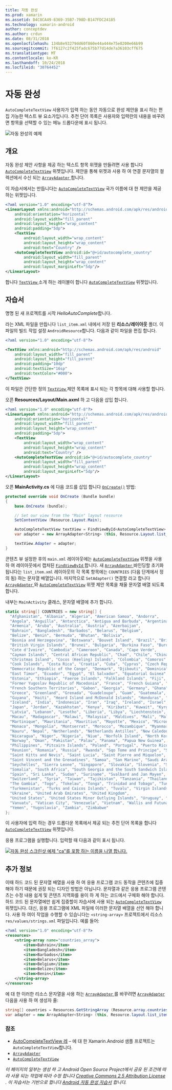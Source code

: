 ```yaml
---
title: 자동 완성
ms.prod: xamarin
ms.assetid: D4C8CA49-8369-35B7-798D-B147FDC24185
ms.technology: xamarin-android
author: conceptdev
ms.author: crdun
ms.date: 08/31/2018
ms.openlocfilehash: 134b8e93279dd60f860e44a444e75e0200e66b99
ms.sourcegitcommit: 7f6127c2f425fadc675b77d14de7a36103cff675
ms.translationtype: MT
ms.contentlocale: ko-KR
ms.lasthandoff: 10/24/2018
ms.locfileid: "30764452"
---
```

# <a name="auto-complete"></a>자동 완성

`AutoCompleteTextView` 사용자가 입력 하는 동안 자동으로 완성 제안을 표시 하는 편집 가능한 텍스트 뷰 요소가입니다. 추천 단어 목록은 사용자와 입력란의 내용을 바꾸려면 항목을 선택할 수 있는 메뉴 드롭다운에 표시 됩니다.

![자동 완성의 예제](images/auto-complete.png)

## <a name="overview"></a>개요

자동 완성 제안 사항을 제공 하는 텍스트 항목 위젯을 만들려면 사용 합니다 [`AutoCompleteTextView`](https://developer.xamarin.com/api/type/Android.Widget.AutoCompleteTextView/)
위젯입니다. 제안을 통해 위젯과 사용 하 여 연결 문자열의 컬렉션에서 수신 되는 [ `ArrayAdapter` ](https://developer.xamarin.com/api/type/Android.Widget.ArrayAdapter/)합니다.

이 자습서에서는 만듭니다는 [`AutoCompleteTextView`](https://developer.xamarin.com/api/type/Android.Widget.AutoCompleteTextView/)
국가 이름에 대 한 제안을 제공 하는 위젯입니다.

```xml
<?xml version="1.0" encoding="utf-8"?>
<LinearLayout xmlns:android="http://schemas.android.com/apk/res/android"
    android:orientation="horizontal"
    android:layout_width="fill_parent"
    android:layout_height="wrap_content"
    android:padding="5dp">
    <TextView
        android:layout_width="wrap_content"
        android:layout_height="wrap_content"
        android:text="Country" />
    <AutoCompleteTextView android:id="@+id/autocomplete_country"
        android:layout_width="fill_parent"
        android:layout_height="wrap_content"
        android:layout_marginLeft="5dp"/>
</LinearLayout>
```

합니다 [ `TextView` ](https://developer.xamarin.com/api/type/Android.Widget.TextView/) 소개 하는 레이블이 합니다 [`AutoCompleteTextView`](https://developer.xamarin.com/api/type/Android.Widget.AutoCompleteTextView/)
위젯입니다.


## <a name="tutorial"></a>자습서

명명 된 새 프로젝트를 시작 *HelloAutoComplete*합니다.

라는 XML 파일을 만듭니다 `list_item.xml` 내에서 저장 된 **리소스/레이아웃** 폴더. 이 파일의 빌드 작업 설정 `AndroidResource`합니다. 다음과 같이 파일을 편집 합니다.

```xml
<?xml version="1.0" encoding="utf-8"?>

<TextView xmlns:android="http://schemas.android.com/apk/res/android"
    android:layout_width="fill_parent"
    android:layout_height="fill_parent"
    android:padding="10dp"
    android:textSize="16sp"
    android:textColor="#000">
</TextView>
```

이 파일은 간단한 정의 [ `TextView` ](https://developer.xamarin.com/api/type/Android.Widget.TextView/) 제안 목록에 표시 되는 각 항목에 대해 사용할 합니다.

오픈 **Resources/Layout/Main.axml** 하 고 다음을 삽입 합니다.

```xml
<?xml version="1.0" encoding="utf-8"?>
<LinearLayout xmlns:android="http://schemas.android.com/apk/res/android"
    android:orientation="horizontal"
    android:layout_width="fill_parent"
    android:layout_height="wrap_content"
    android:padding="5dp">
    <TextView
        android:layout_width="wrap_content"
        android:layout_height="wrap_content"
        android:text="Country" />
    <AutoCompleteTextView android:id="@+id/autocomplete_country"
        android:layout_width="fill_parent"
        android:layout_height="wrap_content"
        android:layout_marginLeft="5dp"/>
</LinearLayout>
```

오픈 **MainActivity.cs** 에 다음 코드를 삽입 합니다 [`OnCreate()`](https://developer.xamarin.com/api/member/Android.App.Activity.OnCreate/(Android.OS.Bundle))
방법:

```csharp
protected override void OnCreate (Bundle bundle)
{
    base.OnCreate (bundle);

    // Set our view from the "Main" layout resource
    SetContentView (Resource.Layout.Main);

    AutoCompleteTextView textView = FindViewById<AutoCompleteTextView> (Resource.Id.autocomplete_country);
    var adapter = new ArrayAdapter<String> (this, Resource.Layout.list_item, COUNTRIES);

    textView.Adapter = adapter;
}
```

콘텐츠 뷰 설정한 후의 `main.xml` 레이아웃에는 [`AutoCompleteTextView`](https://developer.xamarin.com/api/type/Android.Widget.AutoCompleteTextView/)
위젯을 사용 하 여 레이아웃에서 캡처된 [ `FindViewById` ](https://developer.xamarin.com/api/member/Android.App.Activity.FindViewById/)합니다. 새 [ `ArrayAdapter` ](https://developer.xamarin.com/api/type/Android.Widget.ArrayAdapter/) 바인딩할 초기화 됩니다는 `list_item.xml` 레이아웃의 각 목록 항목에는 `COUNTRIES` (다음 단계에서 정의 됨) 하는 문자열 배열입니다. 마지막으로 `SetAdapter()` 연결할 라고 합니다 [ `ArrayAdapter` ](https://developer.xamarin.com/api/type/Android.Widget.ArrayAdapter/) 와 [`AutoCompleteTextView`](https://developer.xamarin.com/api/type/Android.Widget.AutoCompleteTextView/)
위젯 제안 목록을 채울 문자열 배열 되도록 합니다.

내부는 `MainActivity` 클래스, 문자열 배열에 추가 합니다.

```csharp
static string[] COUNTRIES = new string[] {
  "Afghanistan", "Albania", "Algeria", "American Samoa", "Andorra",
  "Angola", "Anguilla", "Antarctica", "Antigua and Barbuda", "Argentina",
  "Armenia", "Aruba", "Australia", "Austria", "Azerbaijan",
  "Bahrain", "Bangladesh", "Barbados", "Belarus", "Belgium",
  "Belize", "Benin", "Bermuda", "Bhutan", "Bolivia",
  "Bosnia and Herzegovina", "Botswana", "Bouvet Island", "Brazil", "British Indian Ocean Territory",
  "British Virgin Islands", "Brunei", "Bulgaria", "Burkina Faso", "Burundi",
  "Cote d'Ivoire", "Cambodia", "Cameroon", "Canada", "Cape Verde",
  "Cayman Islands", "Central African Republic", "Chad", "Chile", "China",
  "Christmas Island", "Cocos (Keeling) Islands", "Colombia", "Comoros", "Congo",
  "Cook Islands", "Costa Rica", "Croatia", "Cuba", "Cyprus", "Czech Republic",
  "Democratic Republic of the Congo", "Denmark", "Djibouti", "Dominica", "Dominican Republic",
  "East Timor", "Ecuador", "Egypt", "El Salvador", "Equatorial Guinea", "Eritrea",
  "Estonia", "Ethiopia", "Faeroe Islands", "Falkland Islands", "Fiji", "Finland",
  "Former Yugoslav Republic of Macedonia", "France", "French Guiana", "French Polynesia",
  "French Southern Territories", "Gabon", "Georgia", "Germany", "Ghana", "Gibraltar",
  "Greece", "Greenland", "Grenada", "Guadeloupe", "Guam", "Guatemala", "Guinea", "Guinea-Bissau",
  "Guyana", "Haiti", "Heard Island and McDonald Islands", "Honduras", "Hong Kong", "Hungary",
  "Iceland", "India", "Indonesia", "Iran", "Iraq", "Ireland", "Israel", "Italy", "Jamaica",
  "Japan", "Jordan", "Kazakhstan", "Kenya", "Kiribati", "Kuwait", "Kyrgyzstan", "Laos",
  "Latvia", "Lebanon", "Lesotho", "Liberia", "Libya", "Liechtenstein", "Lithuania", "Luxembourg",
  "Macau", "Madagascar", "Malawi", "Malaysia", "Maldives", "Mali", "Malta", "Marshall Islands",
  "Martinique", "Mauritania", "Mauritius", "Mayotte", "Mexico", "Micronesia", "Moldova",
  "Monaco", "Mongolia", "Montserrat", "Morocco", "Mozambique", "Myanmar", "Namibia",
  "Nauru", "Nepal", "Netherlands", "Netherlands Antilles", "New Caledonia", "New Zealand",
  "Nicaragua", "Niger", "Nigeria", "Niue", "Norfolk Island", "North Korea", "Northern Marianas",
  "Norway", "Oman", "Pakistan", "Palau", "Panama", "Papua New Guinea", "Paraguay", "Peru",
  "Philippines", "Pitcairn Islands", "Poland", "Portugal", "Puerto Rico", "Qatar",
  "Reunion", "Romania", "Russia", "Rwanda", "Sqo Tome and Principe", "Saint Helena",
  "Saint Kitts and Nevis", "Saint Lucia", "Saint Pierre and Miquelon",
  "Saint Vincent and the Grenadines", "Samoa", "San Marino", "Saudi Arabia", "Senegal",
  "Seychelles", "Sierra Leone", "Singapore", "Slovakia", "Slovenia", "Solomon Islands",
  "Somalia", "South Africa", "South Georgia and the South Sandwich Islands", "South Korea",
  "Spain", "Sri Lanka", "Sudan", "Suriname", "Svalbard and Jan Mayen", "Swaziland", "Sweden",
  "Switzerland", "Syria", "Taiwan", "Tajikistan", "Tanzania", "Thailand", "The Bahamas",
  "The Gambia", "Togo", "Tokelau", "Tonga", "Trinidad and Tobago", "Tunisia", "Turkey",
  "Turkmenistan", "Turks and Caicos Islands", "Tuvalu", "Virgin Islands", "Uganda",
  "Ukraine", "United Arab Emirates", "United Kingdom",
  "United States", "United States Minor Outlying Islands", "Uruguay", "Uzbekistan",
  "Vanuatu", "Vatican City", "Venezuela", "Vietnam", "Wallis and Futuna", "Western Sahara",
  "Yemen", "Yugoslavia", "Zambia", "Zimbabwe"
};
```

이 사용자에 입력 하는 경우 드롭다운 목록에서 제공 되는 추천 단어 목록을 합니다 [`AutoCompleteTextView`](https://developer.xamarin.com/api/type/Android.Widget.AutoCompleteTextView/)
위젯입니다.

응용 프로그램을 실행합니다. 입력할 때 다음과 같이 표시 됩니다.

[![자동 완성 스크린샷 예제 "ca"를 포함 하는 이름을 나열 합니다.](auto-complete-images/helloautocomplete.png)](auto-complete-images/helloautocomplete.png#lightbox)



## <a name="more-information"></a>추가 정보

이때 하드 코드 된 문자열 배열을 사용 하 여 응용 프로그램 코드 동작을 콘텐츠에 집중 해야 하기 때문에 권장 되는 디자인 방법은 아닙니다. 문자열과 같은 응용 프로그램 콘텐츠는 수정 내용 쉽게 및 콘텐츠 지역화를 용이 하 게 하는 코드에서 구체화 해야 합니다. 하드 코드 된 문자열에만 쉽게 집중할이 자습서에 사용 되는 [`AutoCompleteTextView`](https://developer.xamarin.com/api/type/Android.Widget.AutoCompleteTextView/)
위젯입니다. 대신, 응용 프로그램에 XML 파일에 이러한 문자열 배열을 선언 해야 합니다. 사용 하 여이 작업을 수행할 수 있습니다는 `<string-array>` 프로젝트에서 리소스 `res/values/strings.xml` 파일입니다. 예를 들어:

```xml
<?xml version="1.0" encoding="utf-8"?>
<resources>
    <string-array name="countries_array">
        <item>Bahrain</item>
        <item>Bangladesh</item>
        <item>Barbados</item>
        <item>Belarus</item>
        <item>Belgium</item>
        <item>Belize</item>
        <item>Benin</item>
    </string-array>
</resources>
```

에 대 한 이러한 리소스 문자열을 사용 하는 [ `ArrayAdapter` ](https://developer.xamarin.com/api/type/Android.Widget.ArrayAdapter/)를 바꾸려면 [`ArrayAdapter`](https://developer.xamarin.com/api/type/Android.Widget.ArrayAdapter/)
다음을 사용 하 여 생성자 줄:

```csharp
string[] countries = Resources.GetStringArray (Resource.array.countries_array);
var adapter = new ArrayAdapter<String> (this, Resource.layout.list_item, countries);
```


### <a name="references"></a>참조

-   [AutoCompleteTextView 레](https://github.com/xamarin/recipes/tree/master/Recipes/android/controls/autocomplete_text_view/add_an_autocomplete_text_input) &ndash; 에 대 한 Xamarin.Android 샘플 프로젝트는 `AutoCompleteTextView`합니다.
-   [`ArrayAdapter`](https://developer.xamarin.com/api/type/Android.Widget.ArrayAdapter/)
-   [`AutoCompleteTextView`](https://developer.xamarin.com/api/type/Android.Widget.AutoCompleteTextView/)

*이 페이지의 일부는 생성 하 고 Android Open Source Project에서 공유 된 조건에 따라 사용 되는 작업에 따라 수정 합니다* 
 [ *Creative Commons 2.5 Attribution License* ](http://creativecommons.org/licenses/by/2.5/) *. 이 자습서는 기반으로 합니다* 
 [ *Android 자동 완성 자습서*](http://developer.android.com/resources/tutorials/views/hello-autocomplete.html)
*합니다.*
